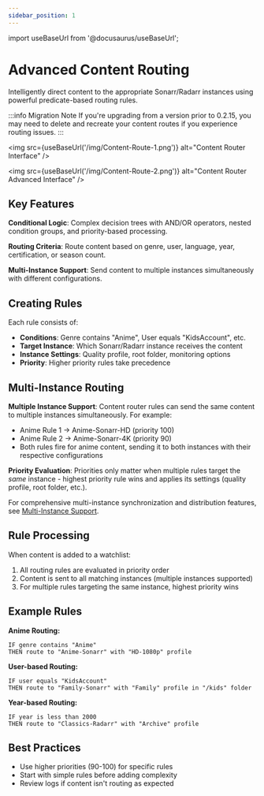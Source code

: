 ```yaml
---
sidebar_position: 1
---
```


import useBaseUrl from '@docusaurus/useBaseUrl';

# Advanced Content Routing

Intelligently direct content to the appropriate Sonarr/Radarr instances using powerful predicate-based routing rules.

:::info Migration Note
If you're upgrading from a version prior to 0.2.15, you may need to delete and recreate your content routes if you experience routing issues.
:::

<img src={useBaseUrl('/img/Content-Route-1.png')} alt="Content Router Interface" />

<img src={useBaseUrl('/img/Content-Route-2.png')} alt="Content Router Advanced Interface" />

## Key Features

**Conditional Logic**: Complex decision trees with AND/OR operators, nested condition groups, and priority-based processing.

**Routing Criteria**: Route content based on genre, user, language, year, certification, or season count.

**Multi-Instance Support**: Send content to multiple instances simultaneously with different configurations.

## Creating Rules

Each rule consists of:
- **Conditions**: Genre contains "Anime", User equals "KidsAccount", etc.
- **Target Instance**: Which Sonarr/Radarr instance receives the content
- **Instance Settings**: Quality profile, root folder, monitoring options
- **Priority**: Higher priority rules take precedence

## Multi-Instance Routing

**Multiple Instance Support**: Content router rules can send the same content to multiple instances simultaneously. For example:
- Anime Rule 1 → Anime-Sonarr-HD (priority 100)  
- Anime Rule 2 → Anime-Sonarr-4K (priority 90)
- Both rules fire for anime content, sending it to both instances with their respective configurations

**Priority Evaluation**: Priorities only matter when multiple rules target the *same* instance - highest priority rule wins and applies its settings (quality profile, root folder, etc.).

For comprehensive multi-instance synchronization and distribution features, see [Multi-Instance Support](multi-instance-support).

## Rule Processing

When content is added to a watchlist:
1. All routing rules are evaluated in priority order
2. Content is sent to all matching instances (multiple instances supported)
3. For multiple rules targeting the same instance, highest priority wins

## Example Rules

**Anime Routing:**
```
IF genre contains "Anime" 
THEN route to "Anime-Sonarr" with "HD-1080p" profile
```

**User-based Routing:**
```
IF user equals "KidsAccount"
THEN route to "Family-Sonarr" with "Family" profile in "/kids" folder
```

**Year-based Routing:**
```
IF year is less than 2000
THEN route to "Classics-Radarr" with "Archive" profile
```

## Best Practices

- Use higher priorities (90-100) for specific rules
- Start with simple rules before adding complexity
- Review logs if content isn't routing as expected